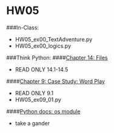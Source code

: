 # HW05

###In-Class:
+ HW05_ex00_TextAdventure.py
+ HW05_ex00_logics.py

###Think Python:
####[Chapter 14: Files][ch14]
+ READ ONLY 14.1-14.5

####[Chapter 9: Case Study: Word Play][ch9]
+ READ ONLY 9.1
+ HW05_ex09_01.py

####[Python docs: os module][os]
+ take a gander

<!-- Links -->

[ch14]: http://www.greenteapress.com/thinkpython/html/thinkpython015.html
[ch9]: http://www.greenteapress.com/thinkpython/html/thinkpython010.html
[os]: https://docs.python.org/2/library/os.html